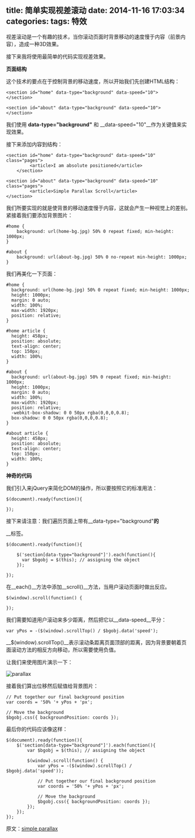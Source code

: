 title: 简单实现视差滚动
date: 2014-11-16 17:03:34
categories:
tags: 特效
---
视差滚动是一个有趣的技术，当你滚动页面时背景移动的速度慢于内容（前景内容），造成一种3D效果。

接下来我将使用最简单的代码实现视差效果。

__页面结构__

这个技术的要点在于控制背景的移动速度，所以开始我们先创建HTML结构：

	<section id="home" data-type="background" data-speed="10">                            
	</section>   
	     
	<section id="about" data-type="background" data-speed="10">
	</section>

我们使用 __data-type="background"__ 和 __data-speed="10"__作为关键值来实现效果。

<!-- more -->

接下来添加内容到结构：

	<section id="home" data-type="background" data-speed="10" class="pages">     
	         <article>I am absolute positioned</article>
	    </section>   
	     
	<section id="about" data-type="background" data-speed="10" class="pages">
	         <article>Simple Parallax Scroll</article>
	</section>

我们所要实现的就是使背景的移动速度慢于内容，这就会产生一种视觉上的差别。紧接着我们要添加背景图片：

	#home { 
		background: url(home-bg.jpg) 50% 0 repeat fixed; min-height: 1000px;
	}
	 
	#about { 
		background: url(about-bg.jpg) 50% 0 no-repeat min-height: 1000px;  
	}

我们再美化一下页面：

	#home { 
	  background: url(home-bg.jpg) 50% 0 repeat fixed; min-height: 1000px; 
	  height: 1000px; 
	  margin: 0 auto; 
	  width: 100%; 
	  max-width: 1920px; 
	  position: relative; 
	}
	 
	#home article { 
	  height: 458px; 
	  position: absolute; 
	  text-align: center; 
	  top: 150px; 
	  width: 100%; 
	}
	 
	#about { 
	  background: url(about-bg.jpg) 50% 0 repeat fixed; min-height: 1000px; 
	  height: 1000px; 
	  margin: 0 auto; 
	  width: 100%; 
	  max-width: 1920px; 
	  position: relative; 
	  -webkit-box-shadow: 0 0 50px rgba(0,0,0,0.8);
	  box-shadow: 0 0 50px rgba(0,0,0,0.8);
	}
	 
	#about article { 
	  height: 458px; 
	  position: absolute; 
	  text-align: center; 
	  top: 150px; 
	  width: 100%; 
	}

__神奇的代码__

我们引入来jQuery来简化DOM的操作，所以要按照它的标准用法：

	$(document).ready(function(){
	                                        
    });

接下来请注意：我们遍历页面上带有__data-type="background"__的__<section>__标签。

	$(document).ready(function(){
                
        $('section[data-type="background"]').each(function(){
          var $bgobj = $(this); // assigning the object
        }); 
    
    });

在__each()__方法中添加__scroll()__方法，当用户滚动页面时做出反应。

	$(window).scroll(function() {
	                   
    });

我们需要知道用户滚动来多少距离，然后把它以__data-speed__平分：

	var yPos = -($(window).scrollTop() / $bgobj.data('speed');

__$(window).scrollTop()__表示滚动条距离页面顶部的距离，因为背景要朝着页面滚动方法的相反方向移动，所以需要使用负值。

让我们来使用图片演示一下：

![parallax](http://zhuxinyong.com/assets/images/parllax.jpg)

接着我们算出位移然后赋值给背景图片：

	// Put together our final background position
    var coords = '50% '+ yPos + 'px';
    
    // Move the background
    $bgobj.css({ backgroundPosition: coords });

最后你的代码应该像这样：

	$(document).ready(function(){
	    $('section[data-type="background"]').each(function(){
	        var $bgobj = $(this); // assigning the object
	    
	        $(window).scroll(function() {
	            var yPos = -($(window).scrollTop() / $bgobj.data('speed'));
	            
	            // Put together our final background position
	            var coords = '50% '+ yPos + 'px';

	            // Move the background
	            $bgobj.css({ backgroundPosition: coords });
	        }); 
	    });    
	});

原文：[simple parallax](http://code.tutsplus.com/tutorials/simple-parallax-scrolling-technique--net-27641)